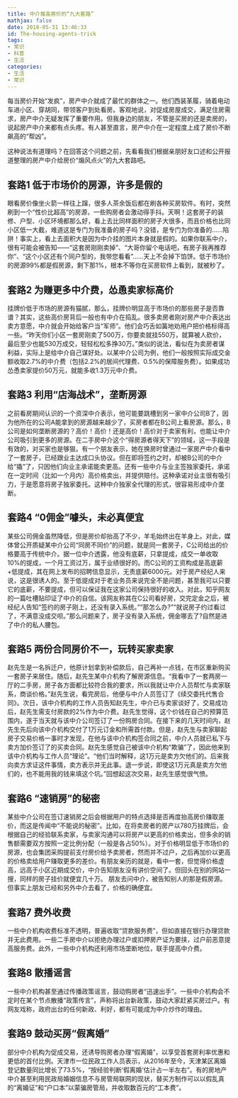 ```yaml
---
title: 中介推高房价的“九大套路”
mathjax: false
date: 2018-05-31 13:46:33
id: The-housing-agents-trick
tags:
- 常识
- 科普
- 生活
categories:
- 生活
- 常识
---
```


每当房价开始“发疯”，房产中介就成了最忙的群体之一。他们西装革履，骑着电动车进小区、穿胡同，带领客户到处看房。客观地说，对促成房屋成交，满足住房需求，房产中介无疑发挥了重要作用。但我身边的朋友，不管是买房的还是卖房的，说起房产中介来都有点头疼。有人甚至直言，房产中介在一定程度上成了房价不断飙高的“帮凶”。

<!----more--->

这种说法有道理吗？在回答这个问题之前，先看看我们根据亲朋好友口述和公开报道整理的房产中介给房价“煽风点火”的九大套路吧。

## 套路1 低于市场价的房源，许多是假的

眼看房价像坐火箭一样往上蹿，很多人茶余饭后都在刷各种买房软件。有时，突然刷到一个“性价比超高”的房源，一些购房者会激动得手抖。天啊！这套房子的装修、户型、小区环境都那么好，看上去比同样面积的房子大很多，而且价格也比同小区低一大截，难道这是专门为我准备的房子吗？没错，是专门为你准备的……陷阱！事实上，看上去面积大是因为中介挂的图片本身就是假的。如果你联系中介，很有可能会被告知——“这套房刚刚卖掉”、“大哥你留个电话吧，有房子我再推荐你”、“这个小区还有个同户型的，我带您看看”……天上不会掉下馅饼。低于市场价的房源99%都是假房源，剩下那1%，根本不等你在买房软件上看到，就被秒了。

## 套路2 为赚更多中介费，怂恿卖家标高价

挂牌价低于市场的房源有猫腻，那么，挂牌价明显高于市场价的那些房子是否靠谱？其实，这些高价房背后一般也有中介在捣乱。很多卖房者刚对房产中介表达出卖方意愿，中介就会开始给客户当“军师”。他们会巧舌如簧地劝用户把价格标得高一些。“昨天你们小区一套房刚卖了500万，你要卖就挂550万，就算被人砍价，最后至少也能530万成交，轻轻松松多挣30万。”类似的说法，看似在为卖房者谋利益，实际上是给中介自己谋好处。以某中介公司为例，他们一般按照实际成交金额收取2.7%的中介费（包括2.2%的居间代理费、0.5%的保障服务费）。如果成功怂恿卖家提价50万元，就能多收1.3万元中介费。

## 套路3 利用“店海战术”，垄断房源

之前看房期间认识的一个资深中介表示，他可能要跳槽到另一家中介公司B了，因为他所在的公司A能拿到的房源越来越少了，买房者都在B公司上看房源。那么，B公司是如何垄断房源的？高价！高价！还是高价！高价对于卖家有利，也能让中介公司吸引到更多的房源。在二手房中介这个“得房源者得天下”的领域，这一手段是有效的，对买家也是够狠。有一个朋友表示，她在换房时曾通过一家房产中介看中了一套房子，已经跟业主达成口头协议。但在即将签约之时，却被B公司的中介给“撬”了，只因他们向业主承诺能卖更高。还有一些中介与业主签独家委托，承诺在一定时间（比如一个月内）高价格卖出，并提供赔付。这种承诺对业主很有吸引力，于是愿意将房子独家委托。这种中介独家全代理的形式，很容易形成中介垄断。

## 套路4 “0佣金”噱头，未必真便宜

某些公司佣金虽然降低，但是房价却抬高了不少，羊毛始终出在羊身上。对此，媒体曾公开质疑某中介公司“同房不同价”的问题，就是同一套房子，C公司给出的价格要高于传统中介。据一位中介透露，他没有底薪，只拿提成，成交一单收取10%的提成，一个月工资过万，属于业绩很好的。而C公司的工资构成是高底薪+低提成，其在网上发布的招聘信息显示，无责底薪6000元。对于房产经纪人来说，这是很诱人的。至于低提成对于老业务员来说完全不是问题，甚至我可以只要它的底薪，不要提成，但可以保证我在这家公司保持很好的收入。对此，知乎网友的一篇吐槽贴印证了中介的自信。该网友称其在C公司看好房，交完定金之后，被经纪人告知“签约的房子刚上，还没有录入系统。”“那怎么办?”“就说房子约过看过了，不满意没成交呗。”那么问题来了，房子没有录入系统，佣金哪去了?自然是进了中介的私人腰包。

## 套路5  两份合同房价不一，玩转买家卖家

赵先生是一名拆迁户，他原计划拿到补偿款后，自己再补一点钱，在市区重新购买一套房子来居住。随后，赵先生某中介机构了解房源信息。“我看中了一套两房一厅的二手房，房子各方面都比较符合我的要求，所以我就让中介人员帮忙与卖家联系，商谈价格。”赵先生说，看完房后，他便与中介人员签订了《续交委托代售合同》。次日，该中介机构的工作人员告知赵先生，中介已与卖家谈好了，交易成功后，赵先生需支付房款的2%作为中介费。赵先生觉得，这个价钱在自己的预算范围内，遂于当天就与该中介公司签订了一份购房合同。在接下来的几天时间内，赵先生先后向该中介机构交付了1万元订金和所需首付款。但是，赵先生与卖家聊起房子交易价格一事时才发现，在他与该中介机构签合同之前，中介人员就已私下与卖方加价签订了的买卖合同。赵先生感觉自己被该中介机构“欺骗”了，因此他来到该中介机构与工作人员“理论”。“他们当时解释，这1万元是卖方欠他们的。后来我向卖方求证这件事情，卖方表示并无此事。退一步说，即使这1万元真是卖方欠他们的，也不能用我的钱来填这个坑。”回想起这次交易，赵先生感觉很气愤。

## 套路6 “速销房”的秘密

某些中介公司在签订速销房之后会根据用户的特点选择是否再度抬高房价赚取差价，而这是传闻中“不能说的秘密”。比如，在将卖房者的房产以780万挂牌后，会根据自己的经验联系卖家，与卖家沟通可以将房产以更高的价格卖出，但多余的销售额需要双方按照一定比例分配（一般是各占50%）。对于价格明显低于市场价的房源，也会集团采购提前支付房价给予卖房者，然而并不过户，之后再加价以更高的价格卖给用户赚取更多的差价。有朋友亲历的就是，看中一套，但觉得价格虚高，远高于小区近期成交价，中介告知朋友没有讲价空间了。但回头在别的网站一搜，同样的房子挂价就便宜几十万。
朋友去问中介，被告知别人的那是假房源。但事实上朋友已经和另外中介去看了，价格的确便宜。

## 套路7 费外收费

一些中介机构收费标准不透明，普遍收取“贷款服务费”，但如直接在银行办理贷款并无此费用。一些二手房中介以拒绝办理过户或扣押房产证为要挟，过户前恶意提高服务费。此外，一些中介机构还利用市场垄断地位，联手提高中介费。

## 套路8 散播谣言

一些中介机构甚至通过传播政策谣言，鼓动购房者“迅速出手”。一些中介机构会不定时在某个节点散播“政策传言”，声称将出台新政策，鼓动大家赶紧买房过户。有网友戏称，政府出台的任何新政、利好，都有可能成为中介炒作的理由。

## 套路9 鼓动买房“假离婚”

部分中介机构为促成交易，还诱导购房者办理“假离婚”，以享受首套房利率优惠和更低的首付比例。天津市一位民政工作人员表示，从2016年至今，天津某区离婚登记数量同比增长了73.5%，“按经验判断‘假离婚’估计占一半左右”。有的房地产中介甚至利用民政局婚姻信息不与房管局联网的现状，替买方制作可以以假乱真的“离婚证”和“户口本”以蒙骗房管局，并收取数百元的“工本费”。